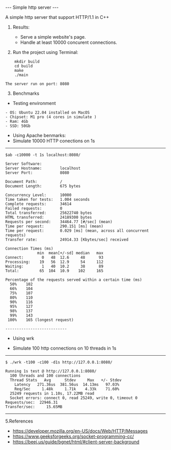 --- Simple http server ---

A simple http server that support HTTP/1.1 in C++

1. Results:
    * Serve a simple website's page.
    * Handle at least 10000 concurent connections.

2. Run the project using Terminal:
```
    mkdir build
    cd build
    make
    ./main
```

    The server run on port: 8080

3. Benchmarks
- Testing environment
```
- OS: Ubuntu 22.04 installed on MacOS
- Chipset: M1 pro (4 cores in simulate )
- Ram: 4Gb
- SSD: 50Gb
```

- Using Apache benmarks:
- Simulate 10000 HTTP conections on 1s
-----------------------------
```
$ab -c10000 -t 1s localhost:8080/

Server Software:        
Server Hostname:        localhost
Server Port:            8080

Document Path:          /
Document Length:        675 bytes

Concurrency Level:      10000
Time taken for tests:   1.004 seconds
Complete requests:      34614
Failed requests:        0
Total transferred:      25622740 bytes
HTML transferred:       24189300 bytes
Requests per second:    34464.77 [#/sec] (mean)
Time per request:       290.151 [ms] (mean)
Time per request:       0.029 [ms] (mean, across all concurrent requests)
Transfer rate:          24914.33 [Kbytes/sec] received

Connection Times (ms)
              min  mean[+/-sd] median   max
Connect:        0   48  12.6     48      93
Processing:    19   56  12.9     54     112
Waiting:        1   40  10.2     38      89
Total:         65  104  10.9    102     165

Percentage of the requests served within a certain time (ms)
  50%    102
  66%    104
  75%    107
  80%    110
  90%    116
  95%    127
  98%    137
  99%    143
 100%    165 (longest request)

---------------------------
```

* Using wrk
- Simulate 100 http connections on 10 threads in 1s
------------------
```
$ ./wrk -t100 -c100 -d1s http://127.0.0.1:8080/

Running 1s test @ http://127.0.0.1:8080/
  100 threads and 100 connections
  Thread Stats   Avg      Stdev     Max   +/- Stdev
    Latency   271.36us  381.56us  14.13ms   97.03%
    Req/Sec     1.48k     1.71k    4.33k    71.60%
  25249 requests in 1.10s, 17.22MB read
  Socket errors: connect 0, read 25249, write 0, timeout 0
Requests/sec:  22946.31
Transfer/sec:     15.65MB

```
-----------

5.References

- https://developer.mozilla.org/en-US/docs/Web/HTTP/Messages
- https://www.geeksforgeeks.org/socket-programming-cc/
- https://beej.us/guide/bgnet/html/#client-server-background
